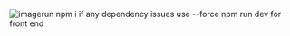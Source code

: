 ![image](https://github.com/dhairya8luthra/ShowHUB/assets/31945980/96bba804-4ec5-4107-a53c-1dfb764ecf3b)run npm i
if any dependency issues use --force
npm run dev for front end 

